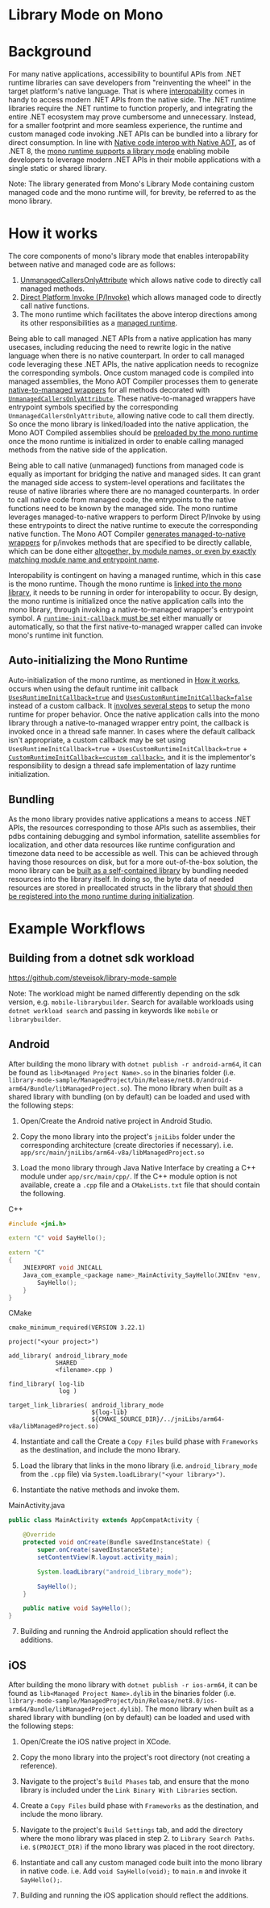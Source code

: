 Library Mode on Mono
===

# Background

For many native applications, accessibility to bountiful APIs from .NET runtime libraries can save developers from "reinventing the wheel" in the target platform's native language. That is where [interopability](https://learn.microsoft.com/en-us/dotnet/csharp/advanced-topics/interop/) comes in handy to access modern .NET APIs from the native side. The .NET runtime libraries require the .NET runtime to function properly, and integrating the entire .NET ecosystem may prove cumbersome and unnecessary. Instead, for a smaller footprint and more seamless experience, the runtime and custom managed code invoking .NET APIs can be bundled into a library for direct consumption. In line with [Native code interop with Native AOT](https://learn.microsoft.com/en-us/dotnet/core/deploying/native-aot/interop), as of .NET 8, the [mono runtime supports a library mode](https://github.com/dotnet/runtime/issues/79377) enabling mobile developers to leverage modern .NET APIs in their mobile applications with a single static or shared library.

Note: The library generated from Mono's Library Mode containing custom managed code and the mono runtime will, for brevity, be referred to as the mono library.

# How it works

The core components of mono's library mode that enables interopability between native and managed code are as follows:
1. [UnmanagedCallersOnlyAttribute](https://learn.microsoft.com/en-us/dotnet/api/system.runtime.interopservices.unmanagedcallersonlyattribute?view=net-7.0) which allows native code to directly call managed methods.
2. [Direct Platform Invoke (P/Invoke)](https://learn.microsoft.com/en-us/dotnet/standard/native-interop/pinvoke) which allows managed code to directly call native functions.
3. The mono runtime which facilitates the above interop directions among its other responsibilities as a [managed runtime](https://learn.microsoft.com/en-us/dotnet/core/introduction#runtime).

Being able to call managed .NET APIs from a native application has many usecases, including reducing the need to rewrite logic in the native language when there is no native counterpart. In order to call managed code leveraging these .NET APIs, the native application needs to recognize the corresponding symbols. Once custom managed code is compiled into managed assemblies, the Mono AOT Compiler processes them to generate [native-to-managed wrappers](https://github.com/dotnet/runtime/blob/43d164d8d65d163fef0de185eb11cfa0b1291919/src/mono/mono/mini/aot-compiler.c#L5446-L5498) for all methods decorated with [`UnmanagedCallersOnlyAttribute`](https://github.com/dotnet/runtime/pull/79424). These native-to-managed wrappers have entrypoint symbols specified by the corresponding `UnmanagedCallersOnlyAttribute`, allowing native code to call them directly. So once the mono library is linked/loaded into the native application, the Mono AOT Compiled assemblies should be [preloaded by the mono runtime](https://github.com/dotnet/runtime/blob/43d164d8d65d163fef0de185eb11cfa0b1291919/src/tasks/LibraryBuilder/Templates/preloaded-assemblies.c#L10) once the mono runtime is initialized in order to enable calling managed methods from the native side of the application.

Being able to call native (unmanaged) functions from managed code is equally as important for bridging the native and managed sides. It can grant the managed side access to system-level operations and facilitates the reuse of native libraries where there are no managed counterparts. In order to call native code from managed code, the entrypoints to the native functions need to be known by the managed side. The mono runtime leverages managed-to-native wrappers to perform Direct P/Invoke by using these entrypoints to direct the native runtime to execute the corresponding native function. The Mono AOT Compiler [generates managed-to-native wrappers](https://github.com/dotnet/runtime/blob/9a33ac520a67496c8f79139dc571867726dc0e45/src/mono/mono/mini/aot-compiler.c#L5288-L5317) for p/invokes methods that are specified to be directly callable, which can be done either [altogether, by module names, or even by exactly matching module name and entrypoint name](https://github.com/dotnet/runtime/pull/79721).

Interopability is contingent on having a managed runtime, which in this case is the mono runtime. Though the mono runtime is [linked into the mono library](https://github.com/dotnet/runtime/blob/df6fdefa27068126794b253d4d822706221a92db/src/tasks/LibraryBuilder/LibraryBuilder.cs#L338), it needs to be running in order for interopability to occur. By design, the mono runtime is initialized once the native application calls into the mono library, through invoking a native-to-managed wrapper's entrypoint symbol. A [`runtime-init-callback` must be set](https://github.com/dotnet/runtime/pull/82253) either manually or automatically, so that the first native-to-managed wrapper called can invoke mono's runtime init function.

## Auto-initializing the Mono Runtime

Auto-initialization of the mono runtime, as mentioned in [How it works](#how-it-works), occurs when using the default runtime init callback [`UsesRuntimeInitCallback=true`](https://github.com/dotnet/runtime/blob/df6fdefa27068126794b253d4d822706221a92db/src/tasks/LibraryBuilder/LibraryBuilder.cs#L81) and [`UsesCustomRuntimeInitCallback=false`](https://github.com/dotnet/runtime/blob/df6fdefa27068126794b253d4d822706221a92db/src/tasks/LibraryBuilder/LibraryBuilder.cs#L76) instead of a custom callback. It [involves several steps](https://github.com/dotnet/runtime/blob/df6fdefa27068126794b253d4d822706221a92db/src/tasks/LibraryBuilder/Templates/autoinit.c#L125-L161) to setup the mono runtime for proper behavior. Once the native application calls into the mono library through a native-to-managed wrapper entry point, the callback is invoked once in a thread safe manner. In cases where the default callback isn't appropriate, a custom callback may be set using `UsesRuntimeInitCallback=true` + `UsesCustomRuntimeInitCallback=true` + [`CustomRuntimeInitCallback=<custom callback>`](https://github.com/dotnet/runtime/blob/df6fdefa27068126794b253d4d822706221a92db/src/mono/msbuild/apple/build/AppleBuild.targets#L169C100-L169C125), and it is the implementor's responsibility to design a thread safe implementation of lazy runtime initialization.

## Bundling

As the mono library provides native applications a means to access .NET APIs, the resources corresponding to those APIs such as assemblies, their pdbs containing debugging and symbol information, satellite assemblies for localization, and other data resources like runtime configuration and timezone data need to be accessible as well. This can be achieved through having those resources on disk, but for a more out-of-the-box solution, the mono library can be [built as a self-contained library](https://github.com/dotnet/runtime/pull/84191) by bundling needed resources into the library itself. In doing so, the byte data of needed resources are stored in preallocated structs in the library that [should then be registered into the mono runtime during initialization](https://github.com/dotnet/runtime/blob/76a995afe3306863cb836b5becc33293a2e5a781/src/tasks/LibraryBuilder/Templates/autoinit.c#L130).

# Example Workflows

## Building from a dotnet sdk workload

https://github.com/steveisok/library-mode-sample

Note: The workload might be named differently depending on the sdk version, e.g. `mobile-librarybuilder`. Search for available workloads using `dotnet workload search` and passing in keywords like `mobile` or `librarybuilder`.

## Android

After building the mono library with `dotnet publish -r android-arm64`, it can be found as `lib<Managed Project Name>.so` in the binaries folder (i.e. `library-mode-sample/ManagedProject/bin/Release/net8.0/android-arm64/Bundle/libManagedProject.so`). The mono library when built as a shared library with bundling (on by default) can be loaded and used with the following steps:

1. Open/Create the Android native project in Android Studio.

2. Copy the mono library into the project's `jniLibs` folder under the corresponding architecture (create directories if necessary). i.e. `app/src/main/jniLibs/arm64-v8a/libManagedProject.so`

3. Load the mono library through Java Native Interface by creating a C++ module under `app/src/main/cpp/`. If the C++ module option is not available, create a `.cpp` file and a `CMakeLists.txt` file that should contain the following.

C++
```cpp
#include <jni.h>

extern "C" void SayHello();

extern "C"
{
    JNIEXPORT void JNICALL
    Java_com_example_<package name>_MainActivity_SayHello(JNIEnv *env, jobject thiz) {
        SayHello();
    }
}
```

CMake
```
cmake_minimum_required(VERSION 3.22.1)

project("<your project>")

add_library( android_library_mode
             SHARED
             <filename>.cpp )

find_library( log-lib
              log )

target_link_libraries( android_library_mode
                       ${log-lib}
                       ${CMAKE_SOURCE_DIR}/../jniLibs/arm64-v8a/libManagedProject.so)
```

4. Instantiate and call the Create a `Copy Files` build phase with `Frameworks` as the destination, and include the mono library.

5. Load the library that links in the mono library (i.e. `android_library_mode` from the `.cpp` file) via `System.loadLibrary("<your library>")`.

6. Instantiate the native methods and invoke them.

MainActivity.java
```java
public class MainActivity extends AppCompatActivity {

    @Override
    protected void onCreate(Bundle savedInstanceState) {
        super.onCreate(savedInstanceState);
        setContentView(R.layout.activity_main);

        System.loadLibrary("android_library_mode");

        SayHello();
    }

    public native void SayHello();
}
```

7. Building and running the Android application should reflect the additions.

## iOS

After building the mono library with `dotnet publish -r ios-arm64`, it can be found as `lib<Managed Project Name>.dylib` in the binaries folder (i.e. `library-mode-sample/ManagedProject/bin/Release/net8.0/ios-arm64/Bundle/libManagedProject.dylib`). The mono library when built as a shared library with bundling (on by default) can be loaded and used with the following steps:

1. Open/Create the iOS native project in XCode.

2. Copy the mono library into the project's root directory (not creating a reference).

3. Navigate to the project's `Build Phases` tab, and ensure that the mono library is included under the `Link Binary With Libraries` section.

4. Create a `Copy Files` build phase with `Frameworks` as the destination, and include the mono library.

5. Navigate to the project's `Build Settings` tab, and add the directory where the mono library was placed in step 2. to `Library Search Paths`. i.e. `$(PROJECT_DIR)` if the mono library was placed in the root directory.

6. Instantiate and call any custom managed code built into the mono library in native code. i.e. Add `void SayHello(void);` to `main.m` and invoke it `SayHello();`.

7. Building and running the iOS application should reflect the additions.